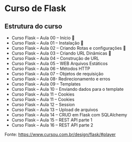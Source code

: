 # Curso de Flask

## Estrutura do curso

- Curso Flask – Aula 00 – Início :call_me_hand:
- Curso Flask – Aula 01 – Instalação :call_me_hand:
- Curso Flask – Aula 02 – Criando Rotas e configurações :call_me_hand:
- Curso Flask – Aula 03 – Criando URL Dinâmicas :call_me_hand:
- Curso Flask – Aula 04 – Construção de URL
- Curso Flask – Aula 05 – WEB Arquivos Estáticos
- Curso Flask – Aula 06 – Métodos HTTP
- Curso Flask – Aula 07 – Objetos de requisição
- Curso Flask – Aula 08- Redirecionamento e erros
- Curso Flask – Aula 09 – Templates
- Curso Flask – Aula 10 – Enviando dados para o template
- Curso Flask – Aula 11 – Cookies
- Curso Flask – Aula 11 – Cookies
- Curso Flask – Aula 12 – Session
- Curso Flask – Aula 13 – Upload de arquivos
- Curso Flask – Aula 14 – CRUD em Flask com SQLAlchemy
- Curso Flask – Aula 15 – REST API parte 1
- Curso Flask – Aula 16 – REST API parte 2

Fonte: https://www.cursou.com.br/design/flask/#player
